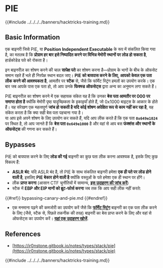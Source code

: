 # PIE

{{#include ../../../../banners/hacktricks-training.md}}

## Basic Information

एक बाइनरी जिसे PIE, या **Position Independent Executable** के रूप में संकलित किया गया है, का मतलब है कि **प्रोग्राम हर बार इसे निष्पादित करने पर विभिन्न मेमोरी स्थानों पर लोड हो सकता है**, हार्डकोडेड पते को रोकता है।

इन बाइनरीज़ का शोषण करने की चाल **सापेक्ष पते** का शोषण करना है—प्रोग्राम के भागों के बीच के ऑफसेट समान रहते हैं भले ही निरपेक्ष स्थान बदल जाए। **PIE को बायपास करने के लिए, आपको केवल एक पता लीक करने की आवश्यकता है**, आमतौर पर **स्टैक** से, जैसे कि फॉर्मेट स्ट्रिंग हमलों का उपयोग करके। एक बार जब आपके पास एक पता हो, तो आप उनके **फिक्स्ड ऑफसेट्स** द्वारा अन्य का अनुमान लगा सकते हैं।

PIE बाइनरीज़ का शोषण करने में एक सहायक संकेत यह है कि उनका **बेस पता आमतौर पर 000 पर समाप्त होता है** क्योंकि मेमोरी पृष्ठ यादृच्छिकता के इकाइयाँ होते हैं, जो 0x1000 बाइट्स के आकार के होते हैं। यह संरेखण एक महत्वपूर्ण **जांच हो सकती है यदि कोई शोषण अपेक्षित रूप से काम नहीं कर रहा है**, यह संकेत करता है कि क्या सही बेस पता पहचाना गया है।\
या आप इसे अपने शोषण के लिए उपयोग कर सकते हैं, यदि आप लीक करते हैं कि एक पता **`0x649e1024`** पर स्थित है, तो आप जानते हैं कि **बेस पता `0x649e1000`** है और वहां से आप बस **फंक्शंस और स्थानों के ऑफसेट्स** की गणना कर सकते हैं।

## Bypasses

PIE को बायपास करने के लिए **लोड की गई** बाइनरी का कुछ पता लीक करना आवश्यक है, इसके लिए कुछ विकल्प हैं:

- **ASLR बंद**: यदि ASLR बंद है, तो PIE के साथ संकलित बाइनरी हमेशा **एक ही पते पर लोड होने वाली है**, इसलिए **PIE बेकार होने वाली है** क्योंकि वस्तुओं के पते हमेशा एक ही स्थान पर होंगे।
- लीक **प्राप्त करना** (आसान CTF चुनौतियों में सामान्य, [**इस उदाहरण की जांच करें**](https://ir0nstone.gitbook.io/notes/types/stack/pie/pie-exploit))
- स्टैक में **EBP और EIP मानों को ब्रूट-फोर्स करना** जब तक कि आप सही लीक नहीं करते:

{{#ref}}
bypassing-canary-and-pie.md
{{#endref}}

- एक मनमाना पढ़ने की कमजोरी का उपयोग करें जैसे कि [**फॉर्मेट स्ट्रिंग**](../../format-strings/) बाइनरी का एक पता लीक करने के लिए (जैसे, स्टैक से, पिछले तकनीक की तरह) बाइनरी का बेस प्राप्त करने के लिए और वहां से ऑफसेट्स का उपयोग करें। [**यहां एक उदाहरण खोजें**](https://ir0nstone.gitbook.io/notes/types/stack/pie/pie-bypass).

## References

- [https://ir0nstone.gitbook.io/notes/types/stack/pie](https://ir0nstone.gitbook.io/notes/types/stack/pie)

{{#include ../../../../banners/hacktricks-training.md}}
